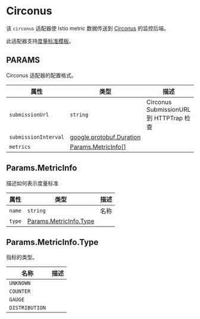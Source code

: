 # Circonus

该 `circonus` 适配器使 Istio metric 数据传送到 [Circonus](https://www.circonus.com) 的监控后端。

此适配器支持[度量标准模板](/zh/docs/reference/config/policy-and-telemetry/templates/metric/)。

## PARAMS

Circonus 适配器的配置格式。

| 属性 | 类型 | 描述 |
| --- | --- | --- |
| `submissionUrl` | `string` | Circonus SubmissionURL 到 HTTPTrap 检查 |
| `submissionInterval` | [google.protobuf.Duration](https://developers.google.com/protocol-buffers/docs/reference/google.protobuf#duration) |  |
| `metrics` | [Params.MetricInfo[]](#Params-MetricInfo) |  |

## Params.MetricInfo

描述如何表示度量标准

| 属性 | 类型 | 描述 |
| --- | --- | --- |
| `name` | `string` | 名称 |
| `type` | [Params.MetricInfo.Type](#Params-MetricInfo-Type) |  |

## Params.MetricInfo.Type

指标的类型。

| 名称 | 描述 |
| --- | --- |
| `UNKNOWN` |  |
| `COUNTER` |  |
| `GAUGE` |  |
| `DISTRIBUTION` |  |